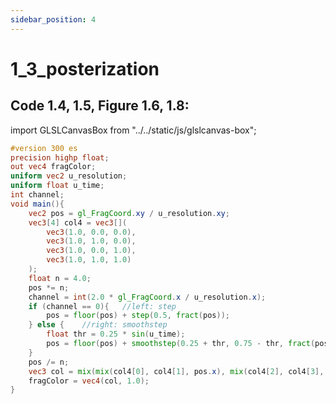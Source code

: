 ```yaml
---
sidebar_position: 4
---
```


# 1_3_posterization
## Code 1.4, 1.5, Figure 1.6, 1.8: 

import GLSLCanvasBox from "../../static/js/glslcanvas-box";

<GLSLCanvasBox
  baseUrl='/MathOfRealTimeGraphics-samples'  fragUrl='/frags/ch1/1_3_posterization.frag'
/>

```glsl showLineNumbers title="1_3_posterization.frag"
#version 300 es
precision highp float;
out vec4 fragColor;
uniform vec2 u_resolution;
uniform float u_time;
int channel;
void main(){
    vec2 pos = gl_FragCoord.xy / u_resolution.xy;
    vec3[4] col4 = vec3[](
        vec3(1.0, 0.0, 0.0),
        vec3(1.0, 1.0, 0.0),
        vec3(1.0, 0.0, 1.0),
        vec3(1.0, 1.0, 1.0)
    );
    float n = 4.0;
    pos *= n;
    channel = int(2.0 * gl_FragCoord.x / u_resolution.x);
    if (channel == 0){   //left: step
        pos = floor(pos) + step(0.5, fract(pos));
    } else {    //right: smoothstep
        float thr = 0.25 * sin(u_time);
        pos = floor(pos) + smoothstep(0.25 + thr, 0.75 - thr, fract(pos));
    }
    pos /= n;
    vec3 col = mix(mix(col4[0], col4[1], pos.x), mix(col4[2], col4[3], pos.x), pos.y);
    fragColor = vec4(col, 1.0);
}
```

